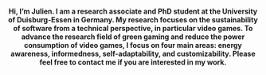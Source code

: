 <h4 align="center">
Hi, I’m Julien. I am a research associate and PhD student at the University of Duisburg-Essen in Germany. My research focuses on the sustainability of software from a technical perspective, in particular video games. To advance the research field of green gaming and reduce the power consumption of video games, I focus on four main areas: energy awareness, informedness, self-adaptability, and customizability. Please feel free to contact me if you are interested in my work.
</h4>
